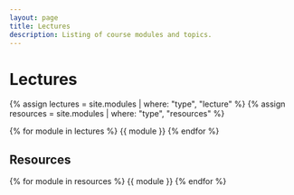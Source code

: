 ```yaml
---
layout: page
title: Lectures
description: Listing of course modules and topics.
---
```


# Lectures

{% assign lectures = site.modules | where: "type", "lecture" %}
{% assign resources = site.modules | where: "type", "resources" %}

{% for module in lectures %}
  {{ module }}
{% endfor %}

## Resources
{% for module in resources %}
  {{ module }}
{% endfor %}